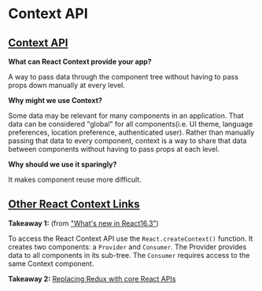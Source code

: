 # Context API

## [Context API]()

**What can React Context provide your app?**

A way to pass data through the component tree without having to pass props down manually at every level.

**Why might we use Context?**

Some data may be relevant for many components in an application. That data can be considered "global" for all components(i.e. UI theme, language preferences, location preference, authenticated user). Rather than manually passing that data to every component, context is a way to share that data between components without having to pass props at each level.

**Why should we use it sparingly?**

It makes component reuse more difficult.

## [Other React Context Links]()

**Takeaway 1:** (from ["What's new in React16.3"](https://medium.com/@baphemot/whats-new-in-react-16-3-d2c9b7b6193b))

To access the React Context API use  the `React.createContext()` function. It creates two components: a `Provider` and `Consumer`. The Provider provides data to all components in its sub-tree. The `Consumer` requires access to the same Context component. 

**Takeaway 2:**
[Replacing Redux with core React APIs](https://medium.com/@DidierFranc/replacing-redux-with-the-new-react-context-api-8f5d01a00e8c)